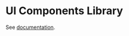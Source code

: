 # UI Components Library

See [documentation](https://commercetools-docs-kit.vercel.app/documentation/configuration/packages#ui-components-library).
